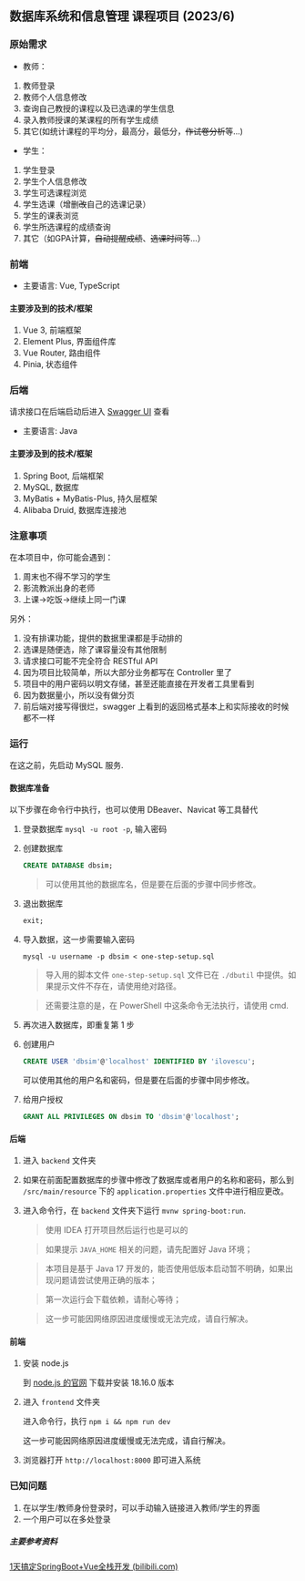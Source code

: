 ## 数据库系统和信息管理 课程项目 (2023/6)

### 原始需求
- 教师：
1.	教师登录 
2.	教师个人信息修改 
3.	查询自己教授的课程以及已选课的学生信息
4.	录入教师授课的某课程的所有学生成绩 
5.	其它(如统计课程的平均分，最高分，最低分，~~作试卷分析~~等…) 
- 学生：
1.	学生登录 
2.	学生个人信息修改 
3.	学生可选课程浏览 
4.	学生选课（增删~~改~~自己的选课记录）
5.	学生的课表浏览 
6.	学生所选课程的成绩查询 
7.	其它（如GPA计算，~~自动提醒成绩~~、~~选课时间~~等…） 


### 前端
- 主要语言: Vue, TypeScript


#### 主要涉及到的技术/框架
1. Vue 3, 前端框架
2. Element Plus, 界面组件库
3. Vue Router, 路由组件
4. Pinia, 状态组件

### 后端
请求接口在后端启动后进入 [Swagger UI](http://localhost:8080/swagger-ui.html) 查看

- 主要语言: Java

#### 主要涉及到的技术/框架
1. Spring Boot, 后端框架
2. MySQL, 数据库
3. MyBatis + MyBatis-Plus, 持久层框架
4. Alibaba Druid, 数据库连接池


### 注意事项
在本项目中，你可能会遇到：
1. 周末也不得不学习的学生
2. 影流教派出身的老师
3. 上课→吃饭→继续上同一门课

另外：
1. 没有排课功能，提供的数据里课都是手动排的
2. 选课是随便选，除了课容量没有其他限制
3. 请求接口可能不完全符合 RESTful API
4. 因为项目比较简单，所以大部分业务都写在 Controller 里了
5. 项目中的用户密码以明文存储，甚至还能直接在开发者工具里看到
6. 因为数据量小，所以没有做分页
7. 前后端对接写得很烂，swagger 上看到的返回格式基本上和实际接收的时候都不一样

### 运行
在这之前，先启动 MySQL 服务.
#### 数据库准备
以下步骤在命令行中执行，也可以使用 DBeaver、Navicat 等工具替代
1. 登录数据库 `mysql -u root -p`, 输入密码
2. 创建数据库
   ```sql
   CREATE DATABASE dbsim;
   ```
   > 可以使用其他的数据库名，但是要在后面的步骤中同步修改。
3. 退出数据库
   ```sql
   exit;
   ```
4. 导入数据，这一步需要输入密码
   ```
   mysql -u username -p dbsim < one-step-setup.sql
   ```
   > 导入用的脚本文件 `one-step-setup.sql` 文件已在 `./dbutil` 中提供。如果提示文件不存在，请使用绝对路径。

   >还需要注意的是，在 PowerShell 中这条命令无法执行，请使用 cmd.

5. 再次进入数据库，即重复第 1 步
6. 创建用户
   ```sql
   CREATE USER 'dbsim'@'localhost' IDENTIFIED BY 'ilovescu';
   ```
   可以使用其他的用户名和密码，但是要在后面的步骤中同步修改。
7. 给用户授权
   ```sql
   GRANT ALL PRIVILEGES ON dbsim TO 'dbsim'@'localhost';
   ```

#### 后端
1. 进入 `backend` 文件夹
2. 如果在前面配置数据库的步骤中修改了数据库或者用户的名称和密码，那么到 `/src/main/resource` 下的 `application.properties` 文件中进行相应更改。
3. 进入命令行，在 `backend` 文件夹下运行 `mvnw spring-boot:run`. 

   > 使用 IDEA 打开项目然后运行也是可以的
   
   > 如果提示 `JAVA_HOME` 相关的问题，请先配置好 Java 环境；

   > 本项目是基于 Java 17 开发的，能否使用低版本启动暂不明确，如果出现问题请尝试使用正确的版本；

   > 第一次运行会下载依赖，请耐心等待；

   > 这一步可能因网络原因进度缓慢或无法完成，请自行解决。

#### 前端
1. 安装 node.js
   
   到 [node.js 的官网](https://nodejs.org/zh-cn) 下载并安装 18.16.0 版本
2. 进入 `frontend` 文件夹
   
   进入命令行，执行 `npm i && npm run dev`
   
   这一步可能因网络原因进度缓慢或无法完成，请自行解决。
3. 浏览器打开 `http://localhost:8000` 即可进入系统

### 已知问题
1. 在以学生/教师身份登录时，可以手动输入链接进入教师/学生的界面
2. 一个用户可以在多处登录

##### 主要参考资料
[1天搞定SpringBoot+Vue全栈开发 (bilibili.com)](https://www.bilibili.com/video/BV1nV4y1s7ZN)